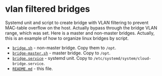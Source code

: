 vlan filtered bridges
=====================

Systemd unit and script to create bridge with VLAN filtering to prevent MAC-table overflow on the host. Actually bypass
through the bridge VLAN range, which was set. Here is a master and non-master bridges. Actually, this is an example of
how to organize linux bridges by script.

- [`bridge.sh`](bridge.sh) - non-master bridge. Copy them to `/opt`.
- [`bridge-master.sh`](bridge-master.sh) - master bridge. Copy to `/opt`.
- [`bridge.service`](bridge.service) - systemd unit. Copy to `/etc/systemd/system/cloud-bridge.service`.
- [`README.md`](README.md) - this file.
